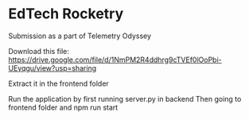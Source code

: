 # EdTech Rocketry
 Submission as a part of Telemetry Odyssey


Download this file: https://drive.google.com/file/d/1NmPM2R4ddhrg9cTVEf0lOoPbi-UEyqgu/view?usp=sharing

Extract it in the frontend folder

Run the application by first running server.py in backend
Then going to frontend folder and npm run start
